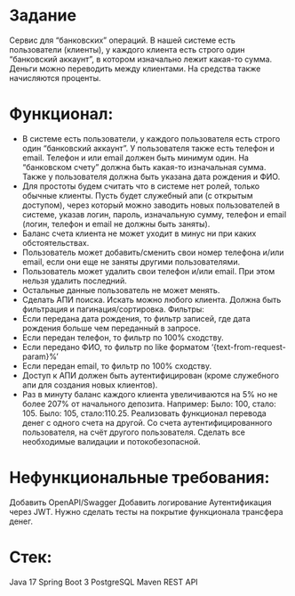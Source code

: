 # Задание
Cервис для “банковских” операций. В нашей системе есть пользователи (клиенты), у каждого клиента есть строго один “банковский аккаунт”, в котором изначально лежит какая-то сумма. Деньги можно переводить между клиентами. На средства также начисляются проценты.

# Функционал:
* В системе есть пользователи, у каждого пользователя есть строго один “банковский аккаунт”. У пользователя также есть телефон и email. Телефон и или email должен быть минимум один. На “банковском счету” должна быть какая-то изначальная сумма. Также у пользователя должна быть указана дата рождения и ФИО.
* Для простоты будем считать что в системе нет ролей, только обычные клиенты. Пусть будет служебный апи (с открытым доступом), через который можно заводить новых пользователей в системе, указав логин, пароль, изначальную сумму, телефон и email (логин, телефон и email не должны быть заняты). 
* Баланс счета клиента не может уходит в минус ни при каких обстоятельствах.
* Пользователь может добавить/сменить свои номер телефона и/или email, если они еще не заняты другими пользователями.
* Пользователь может удалить свои телефон и/или email. При этом нельзя удалить последний.
* Остальные данные пользователь не может менять.
* Сделать АПИ поиска. Искать можно любого клиента. Должна быть фильтрация и пагинация/сортировка. Фильтры:
* Если передана дата рождения, то фильтр записей, где дата рождения больше чем переданный в запросе.
* Если передан телефон, то фильтр по 100% сходству.
* Если передано ФИО, то фильтр по like форматом ‘{text-from-request-param}%’
* Если передан email, то фильтр по 100% сходству. 
* Доступ к АПИ должен быть аутентифицирован (кроме служебного апи для создания новых клиентов).
* Раз в минуту баланс каждого клиента увеличиваются на 5% но не более 207% от начального депозита.
Например:
Было: 100, стало: 105.
Было: 105, стало:110.25.
Реализовать функционал перевода денег с одного счета на другой. Со счета аутентифицированного пользователя, на счёт другого пользователя. Сделать все необходимые валидации и потокобезопасной.


# Нефункциональные требования:
Добавить OpenAPI/Swagger
Добавить логирование
Аутентификация через JWT.
Нужно сделать тесты на покрытие функционала трансфера денег.

# Стек:
Java 17
Spring Boot 3
PostgreSQL
Maven
REST API

